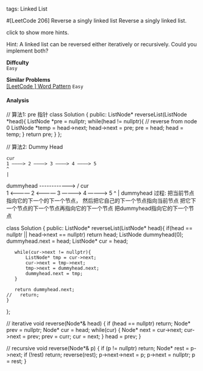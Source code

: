 tags: Linked List

#[LeetCode 206] Reverse a singly linked list
Reverse a singly linked list.

click to show more hints.

Hint:
A linked list can be reversed either iteratively or recursively. Could you implement both?

**Diffculty**  
`Easy`

**Similar Problems**  
[[LeetCode ] Word Pattern]() `Easy`


#### Analysis



// 算法1: pre 指针
class Solution {
public:
    ListNode* reverseList(ListNode *head){
	    ListNode *pre = nullptr;
	    while(head != nullptr){ // reverse from node 0
	        ListNode *temp = head->next;
	        head->next = pre;
	        pre = head;
	        head = temp;
	    }
    	return pre;
	}
};

// 算法2: Dummy Head

    cur
    1 ————> 2 ————> 3 ————> 4 ————> 5
    ^
    |
dummyhead
      ------------>
     /     cur     \
    1 <———— 2 <———— 3 ————> 4 ————> 5
            ^
            |
        dummyhead
过程: 把当前节点指向它的下一个的下一个节点，
	  然后把它自己的下一个节点指向当前节点
	  把它下一个节点的下一个节点再指向它的下一个节点
	  把dummyhead指向它的下一个节点

class Solution {
public:
    ListNode* reverseList(ListNode* head){
       if(head == nullptr || head->next == nullptr) return head;
       ListNode dummyhead(0);
       dummyhead.next = head;
       ListNode* cur = head;

       while(cur->next != nullptr){
           ListNode* tmp = cur->next;
           cur->next = tmp->next;
           tmp->next = dummyhead.next;
           dummyhead.next = tmp;
       }

       return dummyhead.next;
    //   return;
    }
};


// iterative
void reverse(Node*& head) {
	if (head == nullptr) return;
	Node* prev = nullptr;
	Node* cur = head;
	while(cur) {
		Node* next = cur->next;
		cur->next = prev;
		prev = curr;
		cur = next;
	}
	head = prev;
}

// recursive
void reverse(Node*& p) {
	if (p != nullptr) return;
	Node* rest = p->next;
	if (!rest) return;
	reverse(rest);
	p->next->next = p;
	p->next = nullptr;
	p = rest;
}